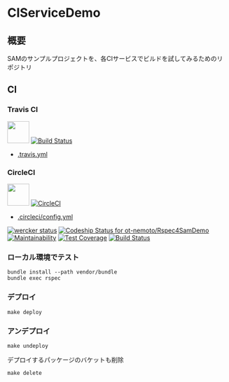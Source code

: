 # CIServiceDemo

## 概要

SAMのサンプルプロジェクトを、各CIサービスでビルドを試してみるためのリポジトリ

## CI

### Travis CI

<img src="https://cdn.worldvectorlogo.com/logos/travis-ci-icon.svg" width="50px"> [![Build Status](https://travis-ci.org/ot-nemoto/CIServiceDemo.svg?branch=master)](https://travis-ci.org/ot-nemoto/CIServiceDemo)

- [.travis.yml](.travis.yml)

### CircleCI

<img src="https://cdn.worldvectorlogo.com/logos/circleci.svg" width="50px"> [![CircleCI](https://circleci.com/gh/ot-nemoto/CIServiceDemo.svg?style=svg)](https://circleci.com/gh/ot-nemoto/CIServiceDemo)

- [.circleci/config.yml](.circleci/config.yml)

[![wercker status](https://app.wercker.com/status/872f8aca565bd05a7d21b55409af99a2/s/master "wercker status")](https://app.wercker.com/project/byKey/872f8aca565bd05a7d21b55409af99a2)
[![Codeship Status for ot-nemoto/Rspec4SamDemo](https://app.codeship.com/projects/8f3edba0-428c-0138-130a-16d7bce19a00/status?branch=master)](https://app.codeship.com/projects/388162)
[![Maintainability](https://api.codeclimate.com/v1/badges/9fc5387f179fef8c65a1/maintainability)](https://codeclimate.com/github/ot-nemoto/Rspec4SamDemo/maintainability)
[![Test Coverage](https://api.codeclimate.com/v1/badges/9fc5387f179fef8c65a1/test_coverage)](https://codeclimate.com/github/ot-nemoto/Rspec4SamDemo/test_coverage)
[![Build Status](https://cloud.drone.io/api/badges/ot-nemoto/Rspec4SamDemo/status.svg)](https://cloud.drone.io/ot-nemoto/Rspec4SamDemo)

### ローカル環境でテスト

```
bundle install --path vendor/bundle
bundle exec rspec
```

### デプロイ

```
make deploy
```

### アンデプロイ

```
make undeploy
```

デプロイするパッケージのバケットも削除

```
make delete
```
